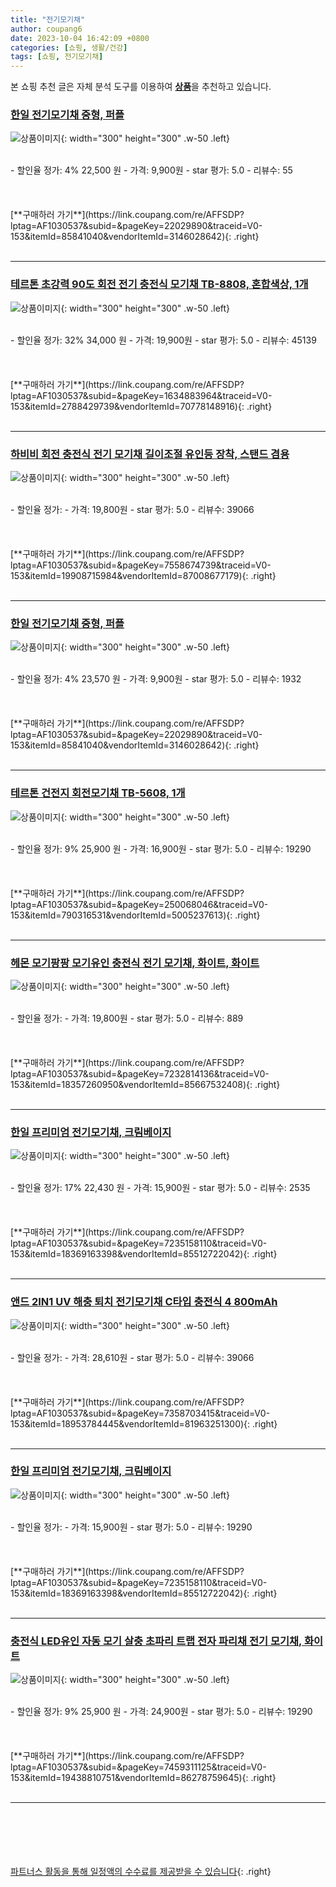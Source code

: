 ```yaml
---
title: "전기모기채"
author: coupang6
date: 2023-10-04 16:42:09 +0800
categories: [쇼핑, 생활/건강]
tags: [쇼핑, 전기모기채]
---
```


본 쇼핑 추천 글은 자체 분석 도구를 이용하여 [**상품**](https://link.coupang.com/a/bao1ui)을 추천하고 있습니다.

### [한일 전기모기채 중형, 퍼플](https://link.coupang.com/re/AFFSDP?lptag=AF1030537&subid=&pageKey=22029890&traceid=V0-153&itemId=85841040&vendorItemId=3146028642)

![상품이미지](https://thumbnail10.coupangcdn.com/thumbnails/remote/230x230ex/image/retail/images/2875005269048187-3ff9c5c5-a7d5-411f-99ce-d8c243ee0dca.jpg){: width="300" height="300" .w-50 .left}


<br>
- 할인율 정가: 4%  22,500   원
- 가격: 9,900원
- star 평가: 5.0
- 리뷰수: 55
<br>
<br>
<br>
<br>
[**구매하러 가기**](https://link.coupang.com/re/AFFSDP?lptag=AF1030537&subid=&pageKey=22029890&traceid=V0-153&itemId=85841040&vendorItemId=3146028642){: .right}
<br>
<br>

---

### [테르톤 초강력 90도 회전 전기 충전식 모기채 TB-8808, 혼합색상, 1개](https://link.coupang.com/re/AFFSDP?lptag=AF1030537&subid=&pageKey=1634883964&traceid=V0-153&itemId=2788429739&vendorItemId=70778148916)

![상품이미지](https://thumbnail6.coupangcdn.com/thumbnails/remote/230x230ex/image/retail/images/2414692138715349-30bfb4a9-08b2-4b76-8b6b-1bf6b36eefce.jpg){: width="300" height="300" .w-50 .left}


<br>
- 할인율 정가: 32%  34,000   원
- 가격: 19,900원
- star 평가: 5.0
- 리뷰수: 45139
<br>
<br>
<br>
<br>
[**구매하러 가기**](https://link.coupang.com/re/AFFSDP?lptag=AF1030537&subid=&pageKey=1634883964&traceid=V0-153&itemId=2788429739&vendorItemId=70778148916){: .right}
<br>
<br>

---

### [하비비 회전 충전식 전기 모기채 길이조절 유인등 장착, 스탠드 겸용](https://link.coupang.com/re/AFFSDP?lptag=AF1030537&subid=&pageKey=7558674739&traceid=V0-153&itemId=19908715984&vendorItemId=87008677179)

![상품이미지](https://thumbnail10.coupangcdn.com/thumbnails/remote/230x230ex/image/vendor_inventory/a7e5/f1cdb049f8a070ccb01f5b1774cef913b51710184aec4ac062a8fdd36f4b.jpg){: width="300" height="300" .w-50 .left}


<br>
- 할인율 정가: 
- 가격: 19,800원
- star 평가: 5.0
- 리뷰수: 39066
<br>
<br>
<br>
<br>
[**구매하러 가기**](https://link.coupang.com/re/AFFSDP?lptag=AF1030537&subid=&pageKey=7558674739&traceid=V0-153&itemId=19908715984&vendorItemId=87008677179){: .right}
<br>
<br>

---

### [한일 전기모기채 중형, 퍼플](https://link.coupang.com/re/AFFSDP?lptag=AF1030537&subid=&pageKey=22029890&traceid=V0-153&itemId=85841040&vendorItemId=3146028642)

![상품이미지](https://thumbnail10.coupangcdn.com/thumbnails/remote/230x230ex/image/retail/images/2875005269048187-3ff9c5c5-a7d5-411f-99ce-d8c243ee0dca.jpg){: width="300" height="300" .w-50 .left}


<br>
- 할인율 정가: 4%  23,570   원
- 가격: 9,900원
- star 평가: 5.0
- 리뷰수: 1932
<br>
<br>
<br>
<br>
[**구매하러 가기**](https://link.coupang.com/re/AFFSDP?lptag=AF1030537&subid=&pageKey=22029890&traceid=V0-153&itemId=85841040&vendorItemId=3146028642){: .right}
<br>
<br>

---

### [테르톤 건전지 회전모기채 TB-5608, 1개](https://link.coupang.com/re/AFFSDP?lptag=AF1030537&subid=&pageKey=250068046&traceid=V0-153&itemId=790316531&vendorItemId=5005237613)

![상품이미지](https://thumbnail8.coupangcdn.com/thumbnails/remote/230x230ex/image/retail/images/1666312968373676-bd76679c-99c0-47ce-872a-3c3466b1fe84.jpg){: width="300" height="300" .w-50 .left}


<br>
- 할인율 정가: 9%  25,900   원
- 가격: 16,900원
- star 평가: 5.0
- 리뷰수: 19290
<br>
<br>
<br>
<br>
[**구매하러 가기**](https://link.coupang.com/re/AFFSDP?lptag=AF1030537&subid=&pageKey=250068046&traceid=V0-153&itemId=790316531&vendorItemId=5005237613){: .right}
<br>
<br>

---

### [헤몬 모기팡팡 모기유인 충전식 전기 모기채, 화이트, 화이트](https://link.coupang.com/re/AFFSDP?lptag=AF1030537&subid=&pageKey=7232814136&traceid=V0-153&itemId=18357260950&vendorItemId=85667532408)

![상품이미지](https://thumbnail10.coupangcdn.com/thumbnails/remote/230x230ex/image/vendor_inventory/e8ac/cb1a90834c426cff9cd38e6fda081cffd5c6037b177a10c90ee887f96100.jpg){: width="300" height="300" .w-50 .left}


<br>
- 할인율 정가: 
- 가격: 19,800원
- star 평가: 5.0
- 리뷰수: 889
<br>
<br>
<br>
<br>
[**구매하러 가기**](https://link.coupang.com/re/AFFSDP?lptag=AF1030537&subid=&pageKey=7232814136&traceid=V0-153&itemId=18357260950&vendorItemId=85667532408){: .right}
<br>
<br>

---

### [한일 프리미엄 전기모기채, 크림베이지](https://link.coupang.com/re/AFFSDP?lptag=AF1030537&subid=&pageKey=7235158110&traceid=V0-153&itemId=18369163398&vendorItemId=85512722042)

![상품이미지](https://thumbnail9.coupangcdn.com/thumbnails/remote/230x230ex/image/rs_quotation_api/29lxojhq/53dd1782da53412aa739a538b47b224c.jpg){: width="300" height="300" .w-50 .left}


<br>
- 할인율 정가: 17%  22,430   원
- 가격: 15,900원
- star 평가: 5.0
- 리뷰수: 2535
<br>
<br>
<br>
<br>
[**구매하러 가기**](https://link.coupang.com/re/AFFSDP?lptag=AF1030537&subid=&pageKey=7235158110&traceid=V0-153&itemId=18369163398&vendorItemId=85512722042){: .right}
<br>
<br>

---

### [앤드 2IN1 UV 해충 퇴치 전기모기채 C타입 충전식 4 800mAh](https://link.coupang.com/re/AFFSDP?lptag=AF1030537&subid=&pageKey=7358703415&traceid=V0-153&itemId=18953784445&vendorItemId=81963251300)

![상품이미지](https://thumbnail6.coupangcdn.com/thumbnails/remote/230x230ex/image/vendor_inventory/fd4f/eea852f02d6fce1738476648369ead892409c05dfb8faa6212347b9081f2.jpg){: width="300" height="300" .w-50 .left}


<br>
- 할인율 정가: 
- 가격: 28,610원
- star 평가: 5.0
- 리뷰수: 39066
<br>
<br>
<br>
<br>
[**구매하러 가기**](https://link.coupang.com/re/AFFSDP?lptag=AF1030537&subid=&pageKey=7358703415&traceid=V0-153&itemId=18953784445&vendorItemId=81963251300){: .right}
<br>
<br>

---

### [한일 프리미엄 전기모기채, 크림베이지](https://link.coupang.com/re/AFFSDP?lptag=AF1030537&subid=&pageKey=7235158110&traceid=V0-153&itemId=18369163398&vendorItemId=85512722042)

![상품이미지](https://thumbnail9.coupangcdn.com/thumbnails/remote/230x230ex/image/rs_quotation_api/29lxojhq/53dd1782da53412aa739a538b47b224c.jpg){: width="300" height="300" .w-50 .left}


<br>
- 할인율 정가: 
- 가격: 15,900원
- star 평가: 5.0
- 리뷰수: 19290
<br>
<br>
<br>
<br>
[**구매하러 가기**](https://link.coupang.com/re/AFFSDP?lptag=AF1030537&subid=&pageKey=7235158110&traceid=V0-153&itemId=18369163398&vendorItemId=85512722042){: .right}
<br>
<br>

---

### [충전식 LED유인 자동 모기 살충 초파리 트랩 전자 파리채 전기 모기채, 화이트](https://link.coupang.com/re/AFFSDP?lptag=AF1030537&subid=&pageKey=7459311125&traceid=V0-153&itemId=19438810751&vendorItemId=86278759645)

![상품이미지](https://thumbnail10.coupangcdn.com/thumbnails/remote/230x230ex/image/vendor_inventory/9d0d/baaeb571f2720638820c3375fccf588e5c3a6d7c6e6106402b4b2ef11b17.jpg){: width="300" height="300" .w-50 .left}


<br>
- 할인율 정가: 9%  25,900   원
- 가격: 24,900원
- star 평가: 5.0
- 리뷰수: 19290
<br>
<br>
<br>
<br>
[**구매하러 가기**](https://link.coupang.com/re/AFFSDP?lptag=AF1030537&subid=&pageKey=7459311125&traceid=V0-153&itemId=19438810751&vendorItemId=86278759645){: .right}
<br>
<br>

---
<br><br><br><br><br> [파트너스 활동을 통해 일정액의 수수료를 제공받을 수 있습니다](https://link.coupang.com/a/bao1ui){: .right}